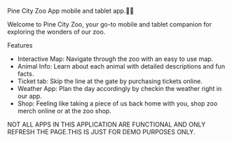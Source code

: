 Pine City Zoo App mobile and tablet app.🌲🦁

Welcome to Pine City Zoo, your go-to mobile and tablet companion for exploring the wonders of our zoo.

Features 
- Interactive Map: Navigate through the zoo with an easy to use map.
- Animal Info: Learn about each animal with detailed descriptions and fun facts.
- Ticket tab: Skip the line at the gate by purchasing tickets online.
- Weather App: Plan the day accordingly by checkin the weather right in our app.
- Shop: Feeling like taking a piece of us back home with you, shop zoo merch online or at the zoo shop.

NOT ALL APPS IN THIS APPLICATION ARE FUNCTIONAL AND ONLY REFRESH THE PAGE.THIS IS JUST FOR DEMO PURPOSES ONLY.
